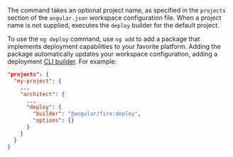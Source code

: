 The command takes an optional project name, as specified in the `projects` section of the `angular.json` workspace configuration file.
When a project name is not supplied, executes the `deploy` builder for the default project.

To use the `ng deploy` command, use `ng add` to add a package that implements deployment capabilities to your favorite platform.
Adding the package automatically updates your workspace configuration, adding a deployment
[CLI builder](tools/cli/cli-builder).
For example:

```json
"projects": {
  "my-project": {
    ...
    "architect": {
      ...
      "deploy": {
        "builder": "@angular/fire:deploy",
        "options": {}
      }
    }
  }
}
```
